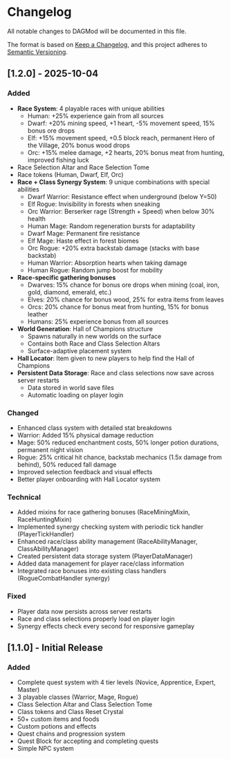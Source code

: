 # Changelog

All notable changes to DAGMod will be documented in this file.

The format is based on [Keep a Changelog](https://keepachangelog.com/en/1.0.0/),
and this project adheres to [Semantic Versioning](https://semver.org/spec/v2.0.0.html).

## [1.2.0] - 2025-10-04

### Added
- **Race System**: 4 playable races with unique abilities
  - Human: +25% experience gain from all sources
  - Dwarf: +20% mining speed, +1 heart, -5% movement speed, 15% bonus ore drops
  - Elf: +15% movement speed, +0.5 block reach, permanent Hero of the Village, 20% bonus wood drops
  - Orc: +15% melee damage, +2 hearts, 20% bonus meat from hunting, improved fishing luck
- Race Selection Altar and Race Selection Tome
- Race tokens (Human, Dwarf, Elf, Orc)
- **Race + Class Synergy System**: 9 unique combinations with special abilities
  - Dwarf Warrior: Resistance effect when underground (below Y=50)
  - Elf Rogue: Invisibility in forests when sneaking
  - Orc Warrior: Berserker rage (Strength + Speed) when below 30% health
  - Human Mage: Random regeneration bursts for adaptability
  - Dwarf Mage: Permanent fire resistance
  - Elf Mage: Haste effect in forest biomes
  - Orc Rogue: +20% extra backstab damage (stacks with base backstab)
  - Human Warrior: Absorption hearts when taking damage
  - Human Rogue: Random jump boost for mobility
- **Race-specific gathering bonuses**
  - Dwarves: 15% chance for bonus ore drops when mining (coal, iron, gold, diamond, emerald, etc.)
  - Elves: 20% chance for bonus wood, 25% for extra items from leaves
  - Orcs: 20% chance for bonus meat from hunting, 15% for bonus leather
  - Humans: 25% experience bonus from all sources
- **World Generation**: Hall of Champions structure
  - Spawns naturally in new worlds on the surface
  - Contains both Race and Class Selection Altars
  - Surface-adaptive placement system
- **Hall Locator**: Item given to new players to help find the Hall of Champions
- **Persistent Data Storage**: Race and class selections now save across server restarts
  - Data stored in world save files
  - Automatic loading on player login

### Changed
- Enhanced class system with detailed stat breakdowns
- Warrior: Added 15% physical damage reduction
- Mage: 50% reduced enchantment costs, 50% longer potion durations, permanent night vision
- Rogue: 25% critical hit chance, backstab mechanics (1.5x damage from behind), 50% reduced fall damage
- Improved selection feedback and visual effects
- Better player onboarding with Hall Locator system

### Technical
- Added mixins for race gathering bonuses (RaceMiningMixin, RaceHuntingMixin)
- Implemented synergy checking system with periodic tick handler (PlayerTickHandler)
- Enhanced race/class ability management (RaceAbilityManager, ClassAbilityManager)
- Created persistent data storage system (PlayerDataManager)
- Added data management for player race/class information
- Integrated race bonuses into existing class handlers (RogueCombatHandler synergy)

### Fixed
- Player data now persists across server restarts
- Race and class selections properly load on player login
- Synergy effects check every second for responsive gameplay

## [1.1.0] - Initial Release

### Added
- Complete quest system with 4 tier levels (Novice, Apprentice, Expert, Master)
- 3 playable classes (Warrior, Mage, Rogue)
- Class Selection Altar and Class Selection Tome
- Class tokens and Class Reset Crystal
- 50+ custom items and foods
- Custom potions and effects
- Quest chains and progression system
- Quest Block for accepting and completing quests
- Simple NPC system